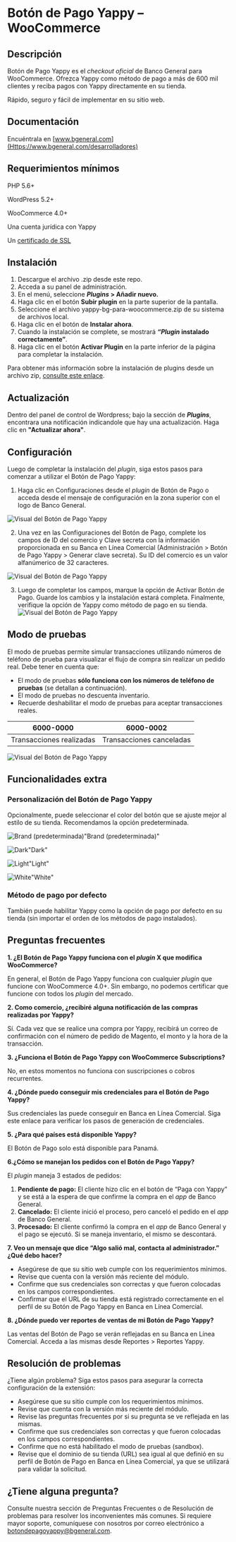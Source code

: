 #  Botón de Pago Yappy – WooCommerce

##  Descripción
Botón de Pago Yappy es el *checkout oficial* de Banco General para WooCommerce. Ofrezca Yappy como método de pago a más de 600 mil clientes y reciba pagos con Yappy directamente en su tienda.

Rápido, seguro y fácil de implementar en su sitio web.

## Documentación

Encuéntrala en [www.bgeneral.com](Https://www.bgeneral.com/desarrolladores)

## Requerimientos mínimos

PHP 5.6+

WordPress 5.2+

WooCommerce 4.0+

Una cuenta jurídica con Yappy

Un [certificado de SSL](https://docs.woocommerce.com/document/ssl-and-https/)

## Instalación

1. Descargue el archivo .zip desde este repo.
2. Acceda a su panel de administración.
3. En el menú, seleccione ***Plugins* > Añadir nuevo.**
4. Haga clic en el botón **Subir plugin** en la parte superior de la pantalla.
5. Seleccione el archivo yappy-bg-para-woocommerce.zip de su sistema de archivos local.
6. Haga clic en el botón de **Instalar ahora**.
7. Cuando la instalación se complete, se mostrará ***“Plugin* instalado correctamente”**.
11. Haga clic en el botón **Activar Plugin** en la parte inferior de la página para completar la instalación.

Para obtener más información sobre la instalación de plugins desde un archivo zip, [consulte este enlace](https://wordpress.org/support/article/managing-plugins/#installing-plugins).

## Actualización
Dentro del panel de control de Wordpress; bajo la sección de ***Plugins***, encontrara una notificación indicandole que hay una actualización. Haga clic en **"Actualizar ahora"**.

## Configuración
Luego de completar la instalación del *plugin*, siga estos pasos para comenzar a utilizar el Botón de Pago Yappy:

1. Haga clic en Configuraciones desde el *plugin* de Botón de Pago o acceda desde el mensaje de configuración en la zona superior con el logo de Banco General.

![Visual del Botón de Pago Yappy](https://www.bgeneral.com/wp-content/uploads/2020/10/Boton%20de%20pago%20woocommerce/Configuracion%20WooCommerce%201.png)

2. Una vez en las Configuraciones del Botón de Pago, complete los campos de ID del comercio y Clave secreta con la información proporcionada en su Banca en Línea Comercial (Administración > Botón de Pago Yappy > Generar clave secreta). Su ID del comercio es un valor alfanúmerico de 32 caracteres.

![Visual del Botón de Pago Yappy](https://www.bgeneral.com/wp-content/uploads/2020/10/Boton%20de%20pago%20woocommerce/Configuracion%20WooCommerce%202.png)

3. Luego de completar los campos, marque la opción de Activar Botón de Pago. Guarde los cambios y la instalación estará completa. Finalmente, verifique la opción de Yappy como método de pago en su tienda.
![Visual del Botón de Pago Yappy](https://www.bgeneral.com/wp-content/uploads/2020/10/config%203.png)

## Modo de pruebas
El modo de pruebas permite simular transacciones utilizando números de teléfono de prueba para visualizar el flujo de compra sin realizar un pedido real. Debe tener en cuenta que:
- El modo de pruebas **sólo funciona con los números de teléfono de pruebas** (se detallan a continuación).
- El modo de pruebas no descuenta inventario.
- Recuerde deshabilitar el modo de pruebas para aceptar transacciones reales.

| 6000-0000                | 6000-0002                |
|:------------------------:|:------------------------:|
| Transacciones realizadas | Transacciones canceladas |

![Visual del Botón de Pago Yappy](https://www.bgeneral.com/wp-content/uploads/2020/10/Modo%20pruebas%20boton%20de%20pago.png)

## Funcionalidades extra
### Personalización del Botón de Pago Yappy
Opcionalmente, puede seleccionar el color del botón que se ajuste mejor al estilo de su tienda. Recomendamos la opción predeterminada.

![Brand (predeterminada)](https://www.bgeneral.com/wp-content/uploads/2020/10/Boton%20de%20pago%20woocommerce/brand.png)"Brand (predeterminada)"

![Dark](https://www.bgeneral.com/wp-content/uploads/2020/10/Boton%20de%20pago%20woocommerce/dark.png)"Dark"

![Light](https://www.bgeneral.com/wp-content/uploads/2020/10/Boton%20de%20pago%20woocommerce/light.png)"Light"

![White](https://www.bgeneral.com/wp-content/uploads/2020/10/Boton%20de%20pago%20woocommerce/white.png)"White"

### Método de pago por defecto
También puede habilitar Yappy como la opción de pago por defecto en su tienda (sin importar el orden de los métodos de pago instalados).

## Preguntas frecuentes

**1. ¿El Botón de Pago Yappy funciona con el *plugin* X que modifica WooCommerce?**

En general, el Botón de Pago Yappy funciona con cualquier *plugin* que funcione con WooCommerce 4.0+. Sin embargo, no podemos certificar que funcione con todos los *plugin* del mercado.

**2. Como comercio, ¿recibiré alguna notificación de las compras realizadas por Yappy?**

Sí. Cada vez que se realice una compra por Yappy, recibirá un correo de confirmación con el número de pedido de Magento, el monto y la hora de la transacción.

**3. ¿Funciona el Botón de Pago Yappy con WooCommerce Subscriptions?**

No, en estos momentos no funciona con suscripciones o cobros recurrentes.

**4. ¿Dónde puedo conseguir mis credenciales para el Botón de Pago Yappy?**

Sus credenciales las puede conseguir en Banca en Línea Comercial. Siga este enlace para verificar los pasos de generación de credenciales.

**5. ¿Para qué países está disponible Yappy?**

El Botón de Pago solo está disponible para Panamá.

**6.¿Cómo se manejan los pedidos con el Botón de Pago Yappy?**

El *plugin* maneja 3 estados de pedidos:

1. **Pendiente de pago:** El cliente hizo clic en el botón de “Paga con Yappy” y se está a la espera de que confirme la compra en el *app* de Banco General.
2. **Cancelado:** El cliente inició el proceso, pero canceló el pedido en el *app* de Banco General.
3. **Procesado:** El cliente confirmó la compra en el *app* de Banco General y el pago se ejecutó. Si se maneja inventario, el mismo se descontará.

**7. Veo un mensaje que dice “Algo salió mal, contacta al administrador.” ¿Qué debo hacer?**
- Asegúrese de que su sitio web cumple con los requerimientos mínimos.
- Revise que cuenta con la versión más reciente del módulo.
- Confirme que sus credenciales son correctas y que fueron colocadas en los campos correspondientes.
- Confirmar que el URL de su tienda está registrado correctamente en el perfil de su Botón de Pago Yappy en Banca en Línea Comercial.

**8. ¿Dónde puedo ver reportes de ventas de mi Botón de Pago Yappy?**

Las ventas del Botón de Pago se verán reflejadas en su Banca en Línea Comercial. Acceda a las mismas desde Reportes > Reportes Yappy.

## Resolución de problemas

¿Tiene algún problema? Siga estos pasos para asegurar la correcta configuración de la extensión:
- Asegúrese que su sitio cumple con los requerimientos mínimos.
- Revise que cuenta con la versión más reciente del módulo.
- Revise las preguntas frecuentes por si su pregunta se ve reflejada en las mismas.
- Confirme que sus credenciales son correctas y que fueron colocadas en los campos correspondientes.
- Confirme que no está habilitado el modo de pruebas (sandbox).
- Revise que el dominio de su tienda (URL) sea igual al que definió en su perfil de Botón de Pago en Banca en Línea Comercial, ya que se utilizará para validar la solicitud.

## ¿Tiene alguna pregunta?
Consulte nuestra sección de Preguntas Frecuentes o de Resolución de problemas para resolver los inconvenientes más comunes. Si requiere mayor soporte, comuníquese con nosotros por correo electrónico a botondepagoyappy@bgeneral.com.
